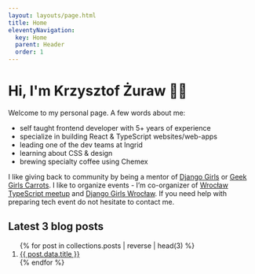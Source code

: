 ```yaml
---
layout: layouts/page.html
title: Home
eleventyNavigation:
  key: Home
  parent: Header
  order: 1
---
```


# Hi, I'm Krzysztof Żuraw 👋🏻

<article>

Welcome to my personal page. A few words about me:

- self taught frontend developer with 5+ years of experience
- specialize in building React & TypeScript websites/web-apps
- leading one of the dev teams at Ingrid
- learning about CSS & design
- brewing specialty coffee using Chemex

I like giving back to community by being a mentor of [Django Girls](https://djangogirls.org/) or
[Geek Girls Carrots](https://gocarrots.org/). I like to organize events - I’m co-organizer of
[Wrocław TypeScript meetup](https://www.meetup.com/pl-PL/WrocTypeScript/) and
[Django Girls Wrocław](https://djangogirls.org/wroclaw/). If you need help with preparing tech event do not hesitate to contact me.

## Latest 3 blog posts

<ol>
  {% for post in collections.posts | reverse | head(3) %}
  <li>
    <a href="{{post.url}}">{{ post.data.title }}</a>
  </li>
  {% endfor %}
</ol>

</article>
